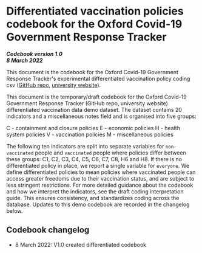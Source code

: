 # Differentiated vaccination policies codebook for the Oxford Covid-19 Government Response Tracker

***Codebook version 1.0 <br/>8 March 2022***

This document is the codebook for the Oxford Covid-19 Government Response Tracker's experimental differentiated vaccination policy coding csv ([GitHub repo](https://github.com/OxCGRT/covid-policy-tracker), [university website](https://www.bsg.ox.ac.uk/covidtracker)). 

This document is the temporary/draft codebook for the Oxford Covid-19 Government Response Tracker (GitHub repo, university website) differentiated vaccination data demo dataset. The dataset contains 20 indicators and a miscellaneous notes field and is organised into five groups:

C - containment and closure policies
E - economic policies
H - health system policies
V - vaccination policies
M - miscellaneous policies

The following ten indicators are split into separate variables for `non-vaccinated` people and `vaccinated` people where policies differ between these groups: C1, C2, C3, C4, C5, C6, C7, C8, H6 and H8. If there is no differentiated policy in place, we report a single variable for `everyone`.
We define differentiated policies to mean policies where vaccinated people can access greater freedoms due to their vaccination status, and are subject to less stringent restrictions. 
For more detailed guidance about the codebook and how we interpret the indicators, see the draft coding interpretation guide. This ensures consistency, and standardizes coding across the database.
Updates to this demo codebook are recorded in the changelog below.




## Codebook changelog
- 8 March 2022: V1.0 created differentiated codebook
